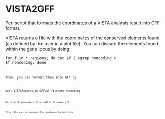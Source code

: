 VISTA2GFF
=========

Perl script that formats the coordinates of a VISTA analysis result into GFF format.

VISTA returns a file with the coordinates of the conserved elements found (as defined by the user in a plot file). You can discard the elements found within the gene locus by doing 

<code>for f in *.regions; do  cat $f | egrep noncoding > $f.noncoding; done<code/>

Then, you can format them into GFF by

<code>perl VISTARegions_to_GFF.pl filename.noncoding<code/>

Which will generate a file called filename.gff

This file can be managed for instance by bedtools.
